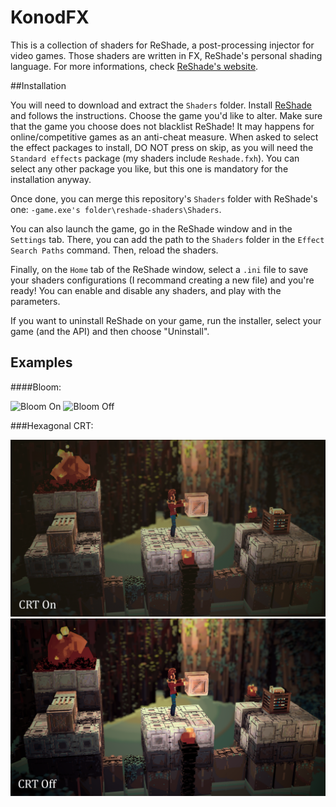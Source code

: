 # KonodFX

This is a collection of shaders for ReShade, a post-processing injector for video games. Those shaders are written in FX, ReShade's personal shading language. For more informations, check [ReShade's website](https://reshade.me/).

##Installation

You will need to download and extract the `Shaders` folder.
Install [ReShade](https://reshade.me/) and follows the instructions. Choose the game you'd like to alter. Make sure that the game you choose does not blacklist ReShade! It may happens for online/competitive games as an anti-cheat measure.
When asked to select the effect packages to install, DO NOT press on skip, as you will need the `Standard effects` package (my shaders include `Reshade.fxh`). You can select any other package you like, but this one is mandatory for the installation anyway.

Once done, you can merge this repository's `Shaders` folder with ReShade's one: `-game.exe's folder\reshade-shaders\Shaders`.

You can also launch the game, go in the ReShade window and in the `Settings` tab. There, you can add the path to the `Shaders` folder in the `Effect Search Paths` command. Then, reload the shaders.

Finally, on the `Home` tab of the ReShade window, select a `.ini` file to save your shaders configurations (I recommand creating a new file) and you're ready! You can enable and disable any shaders, and play with the parameters.


If you want to uninstall ReShade on your game, run the installer, select your game (and the API) and then choose "Uninstall".

## Examples

####Bloom:

![Bloom On](./Exemples/Bloom/BloomOnDarkSoulsIII.png)
![Bloom Off](./Exemples/Bloom/BloomOffDarkSoulsIII.png)

###Hexagonal CRT:

![CRT On](./Exemples/CRT/CRTOnBonfirePeaks.png)
![CRT Off](./Exemples/CRT/CRTOffBonfirePeaks.png)